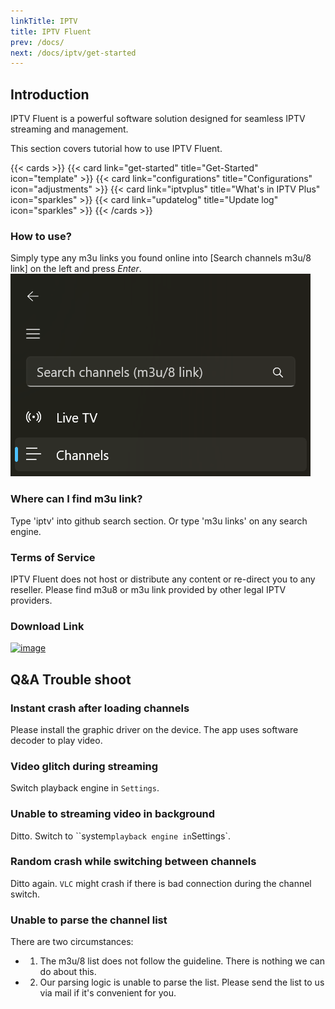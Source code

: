 ```yaml
---
linkTitle: IPTV
title: IPTV Fluent
prev: /docs/
next: /docs/iptv/get-started
---
```


## Introduction

IPTV Fluent is a powerful software solution designed for seamless IPTV streaming and management.

This section covers tutorial how to use IPTV Fluent.

<!--more-->

{{< cards >}}
  {{< card link="get-started" title="Get-Started" icon="template" >}}
  {{< card link="configurations" title="Configurations" icon="adjustments" >}}
  {{< card link="iptvplus" title="What's in IPTV Plus" icon="sparkles" >}}
  {{< card link="updatelog" title="Update log" icon="sparkles" >}}
{{< /cards >}}

### How to use?

Simply type any m3u links you found online into [Search channels m3u/8 link] on the left and press _Enter_.
![VLC Network Panel](https://github.com/JimmyRespawn/IPTV-Fluent/blob/main/SearchSectionIPTVFluent.png?raw=true)

### Where can I find m3u link?

Type 'iptv' into github search section.
Or type 'm3u links' on any search engine.

### Terms of Service

IPTV Fluent does not host or distribute any content or re-direct you to any reseller. Please find m3u8 or m3u link provided by other legal IPTV providers.

### Download Link

[![image](https://github.com/jenius-apps/ambie/raw/main/images/storeBadge.png#left)](https://www.microsoft.com/store/productId/9PKMDLWBC8ZJ?ocid=pdpshare)

## Q&A Trouble shoot

### Instant crash after loading channels

Please install the graphic driver on the device. The app uses software decoder to play video.

### Video glitch during streaming

Switch playback engine in `Settings`.

### Unable to streaming video in background

Ditto. Switch to ``system` playback engine in `Settings`.

### Random crash while switching between channels

Ditto again. `VLC` might crash if there is bad connection during the channel switch.

### Unable to parse the channel list

There are two circumstances:

- 1. The m3u/8 list does not follow the guideline. There is nothing we can do about this.

- 2. Our parsing logic is unable to parse the list. Please send the list to us via mail if it's convenient for you.
